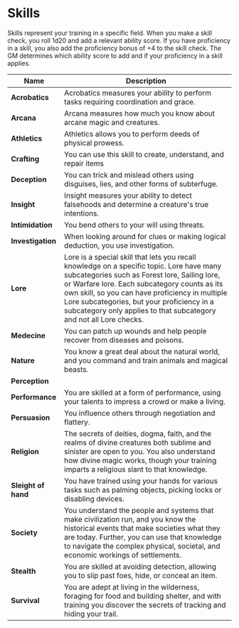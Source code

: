 # Skills
Skills represent your training in a specific field. When you make a skill check, you roll 1d20 and add a relevant ability score. If you have proficiency in a skill, you also add the proficiency bonus of +4 to the skill check. The GM determines which ability score to add and if your proficiency in a skill applies.

| Name | Description |
|---|---|
| **Acrobatics**  | Acrobatics measures your ability to perform tasks requiring coordination and grace. |
| **Arcana** | Arcana measures how much you know about arcane magic and creatures.  |
| **Athletics** | Athletics allows you to perform deeds of physical prowess. |
| **Crafting** | You can use this skill to create, understand, and repair items |
| **Deception** | You can trick and mislead others using disguises, lies, and other forms of subterfuge. |
| **Insight** | Insight measures your ability to detect falsehoods and determine a creature's true intentions. |
| **Intimidation** | You bend others to your will using threats. |
| **Investigation** | When looking around for clues or making logical deduction, you use investigation. |
| **Lore** | Lore is a special skill that lets you recall knowledge on a specific topic. Lore have many subcategories such as Forest lore, Sailing lore, or Warfare lore. Each subcategory counts as its own skill, so you can have proficiency in multiple Lore subcategories, but your proficiency in a subcategory only applies to that subcategory and not all Lore checks.|
| **Medecine** | You can patch up wounds and help people recover from diseases and poisons. |
| **Nature** | You know a great deal about the natural world, and you command and train animals and magical beasts. |
| **Perception** |  |
| **Performance** | You are skilled at a form of performance, using your talents to impress a crowd or make a living. |
| **Persuasion** | You influence others through negotiation and flattery. |
| **Religion** | The secrets of deities, dogma, faith, and the realms of divine creatures both sublime and sinister are open to you. You also understand how divine magic works, though your training imparts a religious slant to that knowledge. |
| **Sleight of hand** | You have trained using your hands for various tasks such as palming objects, picking locks or disabling devices. |
| **Society** | You understand the people and systems that make civilization run, and you know the historical events that make societies what they are today. Further, you can use that knowledge to navigate the complex physical, societal, and economic workings of settlements.  |
| **Stealth** | You are skilled at avoiding detection, allowing you to slip past foes, hide, or conceal an item. |
| **Survival** | You are adept at living in the wilderness, foraging for food and building shelter, and with training you discover the secrets of tracking and hiding your trail.  |
